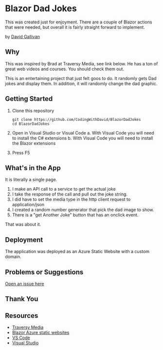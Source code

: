 # Blazor Dad Jokes

This was created just for enjoyment.  There are a couple of Blazor actions that were needed, but overall it is fairly straight forward to implement.


by [David Gallivan](http://twitter.com/CodingwithDavid)


## Why

This was inspired by Brad at Traversy Media, see link below.  He has a ton of great web videos and courses.  You should check them out.

This is an entertaining project that just felt goos to do.  It randomly gets Dad jokes and display them.  In addition, it will randomly change the dad graphic.

## Getting Started

1. Clone this repository

   ```Command Line
   git clone https://github.com/CodingWithDavid/BlazorDadJokes
   cd BlazorDadJokes
   ```

1.	Open in Visual Studio or Visual Code
a.	With Visual Code you will need to install the C# extensions
b.  With Visual Code you will need to install the Blazor extensions
2.	Press F5

## What's in the App

It is literally a single page.  

1. I make an API call to a service to get the actual joke
2. I take the response of the call and pull out the joke string.
3. I did have to set the media type in the http client request to application/json
4. I created a random number generator that pick the dad image to show.
5. There is a "get Another Joke" button that has an onclick event.

That was about it.

## Deployment

The application was deployed as an Azure Static Website with a custom domain.

## Problems or Suggestions

[Open an issue here]( https://github.com/CodingWithDavid/BlazorDadJokes/issues)

## Thank You


## Resources

- [Traversy Media](https://www.youtube.com/channel/UC29ju8bIPH5as8OGnQzwJyA)
- [Blazor Azure static websites](https://docs.microsoft.com/en-us/azure/static-web-apps/deploy-blazor)
- [VS Code](https://code.visualstudio.com)
- [Visual Studio]( https://visualstudio.microsoft.com/)



